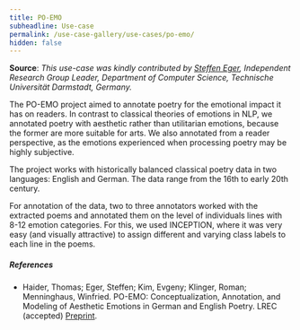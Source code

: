 ```yaml
---
title: PO-EMO
subheadline: Use-case
permalink: /use-case-gallery/use-cases/po-emo/
hidden: false
---
```


**Source**: *This use-case was kindly contributed by [Steffen Eger](https://www.informatik.tu-darmstadt.de/aiphes/aiphes/people_7/mitarbeiter_4_detailseite_72000.en.jsp), Independent Research Group Leader, Department of Computer Science,
Technische Universität Darmstadt, Germany.*


The PO-EMO project aimed to annotate poetry for the emotional impact it has on readers. In contrast to classical theories of emotions in NLP, we annotated poetry with aesthetic rather than utilitarian emotions, because the former are more suitable for arts. We also annotated from a reader perspective, as the emotions experienced when processing poetry may be highly subjective. 

The project works with historically balanced classical poetry data in two languages: English and German. The data range from the 16th to early 20th century. 

For annotation of the data, two to three annotators worked with the extracted poems and annotated them on the level of individuals lines with 8-12 emotion categories. For this, we used INCEPTION, where it was very easy (and visually attractive) to assign different and varying class labels to each line in the poems. 

##### References

* Haider, Thomas; Eger, Steffen; Kim, Evgeny; Klinger, Roman; Menninghaus, Winfried. PO-EMO: Conceptualization, Annotation, and Modeling of Aesthetic Emotions in German and English Poetry. LREC (accepted) [Preprint](https://arxiv.org/abs/2003.07723).
